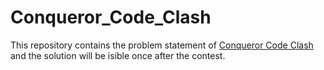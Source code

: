 # Conqueror_Code_Clash
This repository contains the problem statement of [Conqueror Code Clash](https://www.hackerrank.com/conqueror-code-clash) and the solution will be isible once after the contest.
